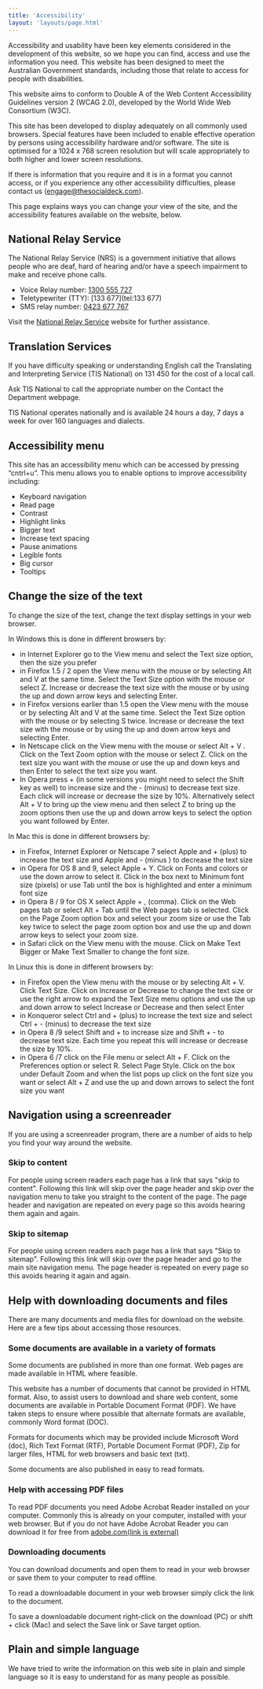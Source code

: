 ```yaml
---
title: 'Accessibility'
layout: 'layouts/page.html'
---
```


Accessibility and usability have been key elements considered in the development of this website, so we hope you can find, access and use the information you need. This website has been designed to meet the Australian Government standards, including those that relate to access for people with disabilities.

This website aims to conform to Double A of the Web Content Accessibility Guidelines version 2 (WCAG 2.0), developed by the World Wide Web Consortium (W3C).

This site has been developed to display adequately on all commonly used browsers. Special features have been included to enable effective operation by persons using accessibility hardware and/or software. The site is optimised for a 1024 x 768 screen resolution but will scale appropriately to both higher and lower screen resolutions.

If there is information that you require and it is in a format you cannot access, or if you experience any other accessibility difficulties, please contact us (engage@thesocialdeck.com).

This page explains ways you can change your view of the site, and the accessibility features available on the website, below.

## National Relay Service

The National Relay Service (NRS) is a government initiative that allows people who are deaf, hard of hearing and/or have a speech impairment to make and receive phone calls.

- Voice Relay number: [1300 555 727](tel:1300555727)
- Teletypewriter (TTY): [133 677](tel:133 677)
- SMS relay number: [0423 677 767](tel:+61423677767)

Visit the [National Relay Service](https://www.communications.gov.au/what-we-do/phone/services-people-disability/accesshub/national-relay-service) website for further assistance.

## Translation Services

If you have difficulty speaking or understanding English call the Translating and Interpreting Service (TIS National) on 131 450 for the cost of a local call.

Ask TIS National to call the appropriate number on the Contact the Department webpage.

TIS National operates nationally and is available 24 hours a day, 7 days a week for over 160 languages and dialects.

## Accessibility menu

This site has an accessibility menu which can be accessed by pressing “cntrl+u”. This menu allows you to enable options to improve accessibility including:

- Keyboard navigation
- Read page
- Contrast
- Highlight links
- Bigger text
- Increase text spacing
- Pause animations
- Legible fonts
- Big cursor
- Tooltips

## Change the size of the text

To change the size of the text, change the text display settings in your web browser.

In Windows this is done in different browsers by:

- in Internet Explorer go to the View menu and select the Text size option, then the size you prefer
- in Firefox 1.5 / 2 open the View menu with the mouse or by selecting Alt and V at the same time. Select the Text Size option with the mouse or select Z. Increase or decrease the text size with the mouse or by using the up and down arrow keys and selecting Enter.
- in Firefox versions earlier than 1.5 open the View menu with the mouse or by selecting Alt and V at the same time. Select the Text Size option with the mouse or by selecting S twice. Increase or decrease the text size with the mouse or by using the up and down arrow keys and selecting Enter.
- In Netscape click on the View menu with the mouse or select Alt + V . Click on the Text Zoom option with the mouse or select Z. Click on the text size you want with the mouse or use the up and down keys and then Enter to select the text size you want.
- In Opera press + (in some versions you might need to select the Shift key as well) to increase size and the - (minus) to decrease text size. Each click will increase or decrease the size by 10%. Alternatively select Alt + V to bring up the view menu and then select Z to bring up the zoom options then use the up and down arrow keys to select the option you want followed by Enter.

In Mac this is done in different browsers by:

- in Firefox, Internet Explorer or Netscape 7 select Apple and + (plus) to increase the text size and Apple and - (minus ) to decrease the text size
- in Opera for OS 8 and 9, select Apple + Y. Click on Fonts and colors or use the down arrow to select it. Click in the box next to Minimum font size (pixels) or use Tab until the box is highlighted and enter a minimum font size
- in Opera 8 / 9 for OS X select Apple + , (comma). Click on the Web pages tab or select Alt + Tab until the Web pages tab is selected. Click on the Page Zoom option box and select your zoom size or use the Tab key twice to select the page zoom option box and use the up and down arrow keys to select your zoom size.
- in Safari click on the View menu with the mouse. Click on Make Text Bigger or Make Text Smaller to change the font size.

In Linux this is done in different browsers by:

- in Firefox open the View menu with the mouse or by selecting Alt + V. Click Text Size. Click on Increase or Decrease to change the text size or use the right arrow to expand the Text Size menu options and use the up and down arrow to select Increase or Decrease and then select Enter
- in Konqueror select Ctrl and + (plus) to increase the text size and select Ctrl + - (minus) to decrease the text size
- in Opera 8 /9 select Shift and + to increase size and Shift + - to decrease text size. Each time you repeat this will increase or decrease the size by 10%.
- in Opera 6 /7 click on the File menu or select Alt + F. Click on the Preferences option or select R. Select Page Style. Click on the box under Default Zoom and when the list pops up click on the font size you want or select Alt + Z and use the up and down arrows to select the font size you want

## Navigation using a screenreader

If you are using a screenreader program, there are a number of aids to help you find your way around the website.

### Skip to content

For people using screen readers each page has a link that says "skip to content". Following this link will skip over the page header and skip over the navigation menu to take you straight to the content of the page. The page header and navigation are repeated on every page so this avoids hearing them again and again.

### Skip to sitemap

For people using screen readers each page has a link that says "Skip to sitemap". Following this link will skip over the page header and go to the main site navigation menu. The page header is repeated on every page so this avoids hearing it again and again.

## Help with downloading documents and files

There are many documents and media files for download on the website. Here are a few tips about accessing those resources.

### Some documents are available in a variety of formats

Some documents are published in more than one format. Web pages are made available in HTML where feasible.

This website has a number of documents that cannot be provided in HTML format. Also, to assist users to download and share web content, some documents are available in Portable Document Format (PDF). We have taken steps to ensure where possible that alternate formats are available, commonly Word format (DOC).

Formats for documents which may be provided include Microsoft Word (doc), Rich Text Format (RTF), Portable Document Format (PDF), Zip for larger files, HTML for web browsers and basic text (txt).

Some documents are also published in easy to read formats.

### Help with accessing PDF files

To read PDF documents you need Adobe Acrobat Reader installed on your computer. Commonly this is already on your computer, installed with your web browser. But if you do not have Adobe Acrobat Reader you can download it for free from [adobe.com(link is external)](http://www.adobe.com/products/reader.html)

### Downloading documents

You can download documents and open them to read in your web browser or save them to your computer to read offline.

To read a downloadable document in your web browser simply click the link to the document.

To save a downloadable document right-click on the download (PC) or shift + click (Mac) and select the Save link or Save target option.

## Plain and simple language

We have tried to write the information on this web site in plain and simple language so it is easy to understand for as many people as possible.
